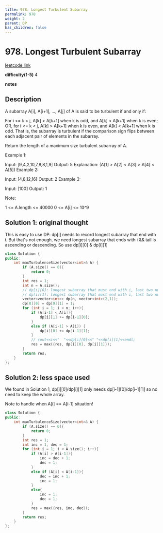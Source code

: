 ```yaml
---
title: 978. Longest Turbulent Subarray
permalink: 978
weight: 2
parent: DP
has_children: false
---
```

# 978. Longest Turbulent Subarray
[leetcode link](https://leetcode.com/problems/longest-turbulent-subarray/)

**difficulty(1-5)** 
4

**notes**   


## Description
A subarray A[i], A[i+1], ..., A[j] of A is said to be turbulent if and only if:

For i <= k < j, A[k] > A[k+1] when k is odd, and A[k] < A[k+1] when k is even;
OR, for i <= k < j, A[k] > A[k+1] when k is even, and A[k] < A[k+1] when k is odd.
That is, the subarray is turbulent if the comparison sign flips between each adjacent pair of elements in the subarray.

Return the length of a maximum size turbulent subarray of A.

 

Example 1:

Input: [9,4,2,10,7,8,8,1,9]
Output: 5
Explanation: (A[1] > A[2] < A[3] > A[4] < A[5])
Example 2:

Input: [4,8,12,16]
Output: 2
Example 3:

Input: [100]
Output: 1
 

Note:

1 <= A.length <= 40000
0 <= A[i] <= 10^9

## Solution 1: original thought
This is easy to use DP:
dp[i] needs to record longest subarray that end with i. 
But that's not enough, we need longest subarray that ends with i && tail is ascending
or descending. 
So use dp[i][0] & dp[i][1]
```c++
class Solution {
public:
    int maxTurbulenceSize(vector<int>& A) {
        if (A.size() == 0){
            return 0;
        }
        int res = 1;
        int n = A.size();
        // dp[i][0]: longest subarray that must end with i, last two numbers are descending
        // dp[i][1]: longest subarray that must end with i, last two numbers are ascending
        vector<vector<int>> dp(n, vector<int>(2,1));
        dp[0][0] = dp[0][1] = 1;
        for (int i = 1; i < n; i++){
            if (A[i-1] < A[i]){
                dp[i][1] += dp[i-1][0];
            }
            else if (A[i-1] > A[i]) {
                dp[i][0] += dp[i-1][1];
            }
            // cout<<i<<"  "<<dp[i][0]<<" "<<dp[i][1]<<endl;
            res = max({res, dp[i][0], dp[i][1]});
        }
        return res;
    }
};
```

## Solution 2: less space used
We found in Solution 1, dp[i][0]/dp[i][1] only needs dp[i-1][0]/dp[i-1][1] so 
no need to keep the whole array. 

Note to handle when A[i] == A[i-1] situation!

```c++
class Solution {
public:
    int maxTurbulenceSize(vector<int>& A) {
        if (A.size() == 0){
            return 0;
        }
        int res = 1;
        int inc = 1, dec = 1;
        for (int i = 1; i < A.size(); i++){
            if (A[i] > A[i-1]){
                inc = dec + 1;
                dec = 1;
            }
            else if (A[i] < A[i-1]){
                dec = inc + 1;
                inc = 1;
            }
            else{
                inc = 1;
                dec = 1;
            }
            res = max({res, inc, dec});
        }
        return res;
    }
};
```


